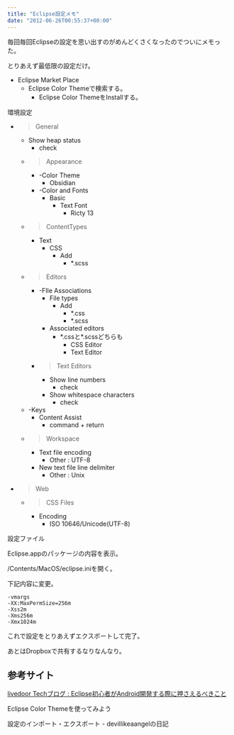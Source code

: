```yaml
---
title: "Eclipse設定メモ"
date: "2012-06-26T00:55:37+00:00"
---
```


毎回毎回Eclipseの設定を思い出すのがめんどくさくなったのでついにメモった。

とりあえず最低限の設定だけ。

- Eclipse Market Place
    - Eclipse Color Themeで検索する。
        - Eclipse Color ThemeをInstallする。

環境設定

- >General
    - Show heap status
        - check
    - >Appearance
        - -Color Theme
            - Obsidian
        - -Color and Fonts
            - Basic
                - Text Font
                    - Ricty 13
    - >ContentTypes
        - Text
            - CSS
                - Add
                    - *.scss
    - >Editors
        - -FIle Associations
            - File types
                - Add
                    - *.css
                    - *.scss
            - Associated editors
                - \*.cssと\*.scssどちらも
                    - CSS Editor
                    - Text Editor
        - >Text Editors
            - Show line numbers
                - check
            - Show whitespace characters
                - check
    - -Keys
        - Content Assist
            - command + return
    - >Workspace
        - Text file encoding
            - Other : UTF-8
        - New text file line delimiter
            - Other : Unix
- >Web
    - >CSS Files
        - Encoding
            - ISO 10646/Unicode(UTF-8)

設定ファイル

Eclipse.appのパッケージの内容を表示。

/Contents/MacOS/eclipse.iniを開く。

下記内容に変更。

```
-vmargs
-XX:MaxPermSize=256m
-Xss2m
-Xms256m
-Xmx1024m
```

これで設定をとりあえずエクスポートして完了。

あとはDropboxで共有するなりなんなり。

## 参考サイト

[livedoor Techブログ : Eclipse初心者がAndroid開発する際に押さえるべきこと](http://blog.livedoor.jp/techblog/archives/65399350.html)

Eclipse Color Themeを使ってみよう

設定のインポート・エクスポート - devillikeaangelの日記

